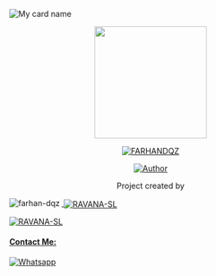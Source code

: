 ![My card name](https://cardivo.vercel.app/api?name=RAVANA%20SL&description=Hi,%20i%27m%20a%20%20i%27m%20simple%20developer%20and%20i%27m%20in%20sri%20lanka%20Nice%20to%20meet%20you%20%F0%9F%91%8B&image=https://telegra.ph/file/bb79592cc07b546e36caf.jpg?v=4&backgroundColor=%23ecf0f1&github=RAVANA-SL&pattern=leaf&colorPattern=%23eaeaea)

<div align="center">
  <p align="center">
<img src="https://telegra.ph/file/bb79592cc07b546e36caf.jpg" width="200" height="200"/>
</p>
 <p align="center">
<a href="#"><img title="FARHANDQZ" src="https://img.shields.io/badge/-RAVANA-red"></a>
</p>
  <p align="center">
<a href="https://github.com/farhan-dqz"><img title="Author" src="https://img.shields.io/badge/OWNER-RAVANA-blue"></a>
</p>
</div>
<p align="center">
Project created by <a href="https://github.com/RAVANA-SL</a> to make it public
    <br>
       | © |
        Reserved |
    <br> 
</p>

----
<p align="center">
<p><img align="left" src="https://github-readme-stats.vercel.app/api/top-langs?username=RAVANA-SL&show_icons=true&theme=light&locale=en&layout=compact" alt="farhan-dqz" /></p>

<p>&nbsp;<img align="center" src="https://github-readme-stats.vercel.app/api?username=RAVANA-SL&show_icons=true&theme=light&locale=en" alt="RAVANA-SL" /></p>

<p><img align="center" src="https://github-readme-streak-stats.herokuapp.com/?user=RAVANA-SL&theme=light" alt="RAVANA-SL" /></p>
</p>

#### Contact Me:
<a href="https://wa.me/94756872976" target="_blank"><img src="https://img.shields.io/badge/Whatsapp-%808080.svg?&style=flat-square&logo=Whatsapp&logoColor=white" alt="Whatsapp"></a>
